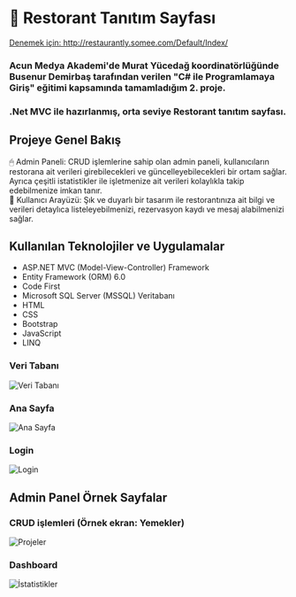 <h1> 🚀 Restorant Tanıtım Sayfası</h1>
<a href="http://restaurantly.somee.com/Default/Index/">Denemek için: http://restaurantly.somee.com/Default/Index/ </a>
<h3>Acun Medya Akademi'de Murat Yücedağ koordinatörlüğünde Busenur Demirbaş tarafından verilen "C# ile Programlamaya Giriş" eğitimi kapsamında tamamladığım 2. proje.</h3>
<h3>.Net MVC ile hazırlanmış, orta seviye Restorant tanıtım sayfası.</h3>
<h2>Projeye Genel Bakış</h2>
<p>🖱 Admin Paneli: CRUD işlemlerine sahip olan admin paneli, kullanıcıların restorana ait verileri girebilecekleri ve güncelleyebilecekleri bir ortam sağlar. Ayrıca çeşitli istatistikler ile işletmenize ait verileri kolaylıkla takip edebilmenize imkan tanır.
  <br/>
  👤 Kullanıcı Arayüzü: Şık ve duyarlı bir tasarım ile restorantınıza ait bilgi ve verileri detaylıca listeleyebilmenizi, rezervasyon kaydı ve mesaj alabilmenizi sağlar.
</p>


<h2>Kullanılan Teknolojiler ve Uygulamalar</h2>
<ul>
<li>ASP.NET MVC (Model-View-Controller) Framework</li>
<li>Entity Framework (ORM) 6.0 </li>
<li>Code First</li>
<li>Microsoft SQL Server (MSSQL) Veritabanı</li>
<li>HTML</li>
<li>CSS</li>
<li>Bootstrap</li>
<li>JavaScript</li>
<li>LINQ</li>
</ul>

<h3>Veri Tabanı</h3>
<img src="https://github.com/user-attachments/assets/540e3f3d-2ca6-4b6e-9d80-c71efadd272e" title="Veri Tabanı" alt="Veri Tabanı">

<h3>Ana Sayfa</h3>
<img src="https://github.com/user-attachments/assets/5e03b8f5-bd8a-47f1-9280-d902f984ee1d" title="Ana Sayfa" alt="Ana Sayfa">

<h3>Login</h3>
<img src="https://github.com/user-attachments/assets/1919adb5-dca1-4541-b69e-ad450860d511" title="Login" alt="Login">

<h2>Admin Panel Örnek Sayfalar</h2>
<h3>CRUD işlemleri (Örnek ekran: Yemekler)</h3>
<img src="https://github.com/user-attachments/assets/b4addc04-321d-41bb-a87b-3f5047b840eb" title="Projeler" alt="Projeler">

<h3>Dashboard</h3>
<img src="https://github.com/user-attachments/assets/714c894f-1946-4b91-86f6-743474c5b708" title="İstatistikler" alt="İstatistikler">
